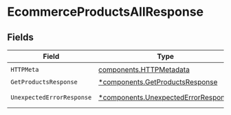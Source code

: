# EcommerceProductsAllResponse


## Fields

| Field                                                                                     | Type                                                                                      | Required                                                                                  | Description                                                                               |
| ----------------------------------------------------------------------------------------- | ----------------------------------------------------------------------------------------- | ----------------------------------------------------------------------------------------- | ----------------------------------------------------------------------------------------- |
| `HTTPMeta`                                                                                | [components.HTTPMetadata](../../models/components/httpmetadata.md)                        | :heavy_check_mark:                                                                        | N/A                                                                                       |
| `GetProductsResponse`                                                                     | [*components.GetProductsResponse](../../models/components/getproductsresponse.md)         | :heavy_minus_sign:                                                                        | Products                                                                                  |
| `UnexpectedErrorResponse`                                                                 | [*components.UnexpectedErrorResponse](../../models/components/unexpectederrorresponse.md) | :heavy_minus_sign:                                                                        | Unexpected error                                                                          |